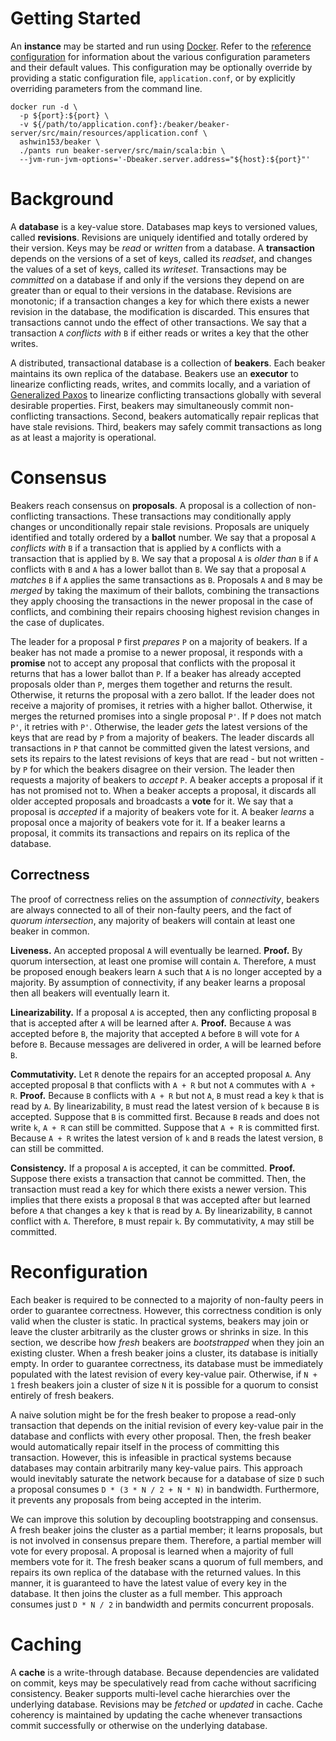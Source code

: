 # Getting Started
An __instance__ may be started and run using [Docker][2]. Refer to the [reference configuration][3] 
for information about the various configuration parameters and their default values. This 
configuration may be optionally override by providing a static configuration file, 
```application.conf```, or by explicitly overriding parameters from the command line.

```
docker run -d \
  -p ${port}:${port} \
  -v ${/path/to/application.conf}:/beaker/beaker-server/src/main/resources/application.conf \
  ashwin153/beaker \
  ./pants run beaker-server/src/main/scala:bin \
  --jvm-run-jvm-options='-Dbeaker.server.address="${host}:${port}"'
```

# Background
A __database__ is a key-value store. Databases map keys to versioned values, called __revisions__. 
Revisions are uniquely identified and totally ordered by their version. Keys may be *read* or
*written* from a database. A __transaction__ depends on the versions of a set of keys, called its 
*readset*, and changes the values of a set of keys, called its *writeset*. Transactions may be 
*committed* on a database if and only if the versions they depend on are greater than or equal to 
their versions in the database. Revisions are monotonic; if a transaction changes a key for which 
there exists a newer revision in the database, the modification is discarded. This ensures that 
transactions cannot undo the effect of other transactions. We say that a transaction ```A``` 
*conflicts with* ```B``` if either reads or writes a key that the other writes. 

A distributed, transactional database is a collection of __beakers__. Each beaker maintains its own 
replica of the database. Beakers use an __executor__ to linearize conflicting reads, writes, and 
commits locally, and a variation of [Generalized Paxos][1] to linearize conflicting 
transactions globally with several desirable properties. First, beakers may simultaneously commit 
non-conflicting transactions. Second, beakers automatically repair replicas that have stale 
revisions. Third, beakers may safely commit transactions as long as at least a majority is 
operational.

# Consensus
Beakers reach consensus on __proposals__. A proposal is a collection of non-conflicting 
transactions. These transactions may conditionally apply changes or unconditionally repair stale
revisions. Proposals are uniquely identified and totally ordered by a __ballot__ number. We say that
a proposal ```A``` *conflicts with* ```B``` if a transaction that is applied by ```A``` conflicts 
with a transaction that is applied by ```B```. We say that a proposal ```A``` is *older than* 
```B``` if ```A``` conflicts with ```B``` and ```A``` has a lower ballot than ```B```. We say that
a proposal ```A``` *matches* ```B``` if ```A``` applies the same transactions as ```B```. Proposals 
```A``` and ```B``` may be *merged* by taking the maximum of their ballots, combining the 
transactions they apply choosing the transactions in the newer proposal in the case of conflicts, 
and combining their repairs choosing highest revision changes in the case of duplicates. 

The leader for a proposal ```P``` first *prepares* ```P``` on a majority of beakers. If a beaker has 
not made a promise to a newer proposal, it responds with a __promise__ not to accept any proposal 
that conflicts with the proposal it returns that has a lower ballot than ```P```. If a beaker has 
already accepted proposals older than ```P```, merges them together and returns the result. 
Otherwise, it returns the proposal with a zero ballot. If the leader does not receive a majority of 
promises, it retries with a higher ballot. Otherwise, it merges the returned promises into a single 
proposal ```P'```. If ```P``` does not match ```P'```, it retries with ```P'```. Otherwise, the 
leader *gets* the latest versions of the keys that are read by ```P``` from a majority of beakers. 
The leader discards all transactions in ```P``` that cannot be committed given the latest versions, 
and sets its repairs to the latest revisions of keys that are read - but not written - by ```P``` 
for which the beakers disagree on their version. The leader then requests a majority of beakers to
*accept* ```P```. A beaker accepts a proposal if it has not promised not to. When a beaker accepts a 
proposal, it discards all older accepted proposals and broadcasts a __vote__ for it. We say that a 
proposal is *accepted* if a majority of beakers vote for it. A beaker *learns* a proposal once a 
majority of beakers vote for it. If a beaker learns a proposal, it commits its transactions and 
repairs on its replica of the database.

## Correctness
The proof of correctness relies on the assumption of *connectivity*, beakers are always connected to 
all of their non-faulty peers, and the fact of *quorum intersection*, any majority of beakers will 
contain at least one beaker in common.

__Liveness.__ An accepted proposal ```A``` will eventually be learned. __Proof.__ By quorum
intersection, at least one promise will contain ```A```. Therefore, ```A``` must be proposed enough
beakers learn ```A``` such that ```A``` is no longer accepted by a majority. By assumption of
connectivity, if any beaker learns a proposal then all beakers will eventually learn it.

__Linearizability.__ If a proposal ```A``` is accepted, then any conflicting proposal ```B``` that
is accepted after ```A``` will be learned after ```A```. __Proof.__ Because ```A``` was accepted
before ```B```, the majority that accepted ```A``` before ```B``` will vote for ```A``` before
```B```. Because messages are delivered in order, ```A``` will be learned before ```B```.

__Commutativity.__ Let ```R``` denote the repairs for an accepted proposal ```A```. Any accepted
proposal ```B``` that conflicts with ```A + R``` but not ```A``` commutes with ```A + R```.
__Proof.__ Because ```B``` conflicts with ```A + R``` but not ```A```, ```B``` must read a key
```k``` that is read by ```A```. By linearizability, ```B``` must read the latest version of
```k``` because ```B``` is accepted. Suppose that ```B``` is committed first. Because ```B``` reads 
and does not write ```k```, ```A + R``` can still be committed. Suppose that ```A + R``` is 
committed first. Because ```A + R``` writes the latest version of ```k``` and ```B``` reads the 
latest version, ```B``` can still be committed.

__Consistency.__ If a proposal ```A``` is accepted, it can be committed. __Proof.__ Suppose there
exists a transaction that cannot be committed. Then, the transaction must read a key for which there
exists a newer version. This implies that there exists a proposal ```B``` that was accepted after
but learned before ```A``` that changes a key ```k``` that is read by ```A```. By linearizability,
 ```B``` cannot conflict with ```A```. Therefore, ```B``` must repair ```k```. By commutativity,
```A``` may still be committed.

# Reconfiguration
Each beaker is required to be connected to a majority of non-faulty peers in order to guarantee 
correctness. However, this correctness condition is only valid when the cluster is static. In
practical systems, beakers may join or leave the cluster arbitrarily as the cluster grows or shrinks 
in size. In this section, we describe how *fresh* beakers are *bootstrapped* when they join an 
existing cluster. When a fresh beaker joins a cluster, its database is initially empty. In order to 
guarantee correctness, its database must be immediately populated with the latest revision of every
key-value pair. Otherwise, if ```N + 1``` fresh beakers join a cluster of size ```N``` it 
is possible for a quorum to consist entirely of fresh beakers. 

A naive solution might be for the fresh beaker to propose a read-only transaction that depends on
the initial revision of every key-value pair in the database and conflicts with every other
proposal. Then, the fresh beaker would automatically repair itself in the process of committing this
transaction. However, this is infeasible in practical systems because databases may contain
arbitrarily many key-value pairs. This approach would inevitably saturate the network because for a
database of size ```D``` such a proposal consumes ```D * (3 * N / 2 + N * N)``` in bandwidth. 
Furthermore, it prevents any proposals from being accepted in the interim.

We can improve this solution by decoupling bootstrapping and consensus. A fresh beaker joins the 
cluster as a partial member; it learns proposals, but is not involved in consensus prepare them. 
Therefore, a partial member will vote for every proposal. A proposal is learned when a majority of 
full members vote for it. The fresh beaker scans a quorum of full members, and repairs its own
replica of the database with the returned values. In this manner, it is guaranteed to have the
latest value of every key in the database. It then joins the cluster as a full member. This approach 
consumes just ```D * N / 2``` in bandwidth and permits concurrent proposals.

# Caching
A __cache__ is a write-through database. Because dependencies are validated on commit, keys may be
speculatively read from cache without sacrificing consistency. Beaker supports multi-level cache
hierarchies over the underlying database. Revisions may be *fetched* or *updated* in cache. Cache
coherency is maintained by updating the cache whenever transactions commit successfully or otherwise
on the underlying database.

[1]: https://www.microsoft.com/en-us/research/wp-content/uploads/2016/02/tr-2005-33.pdf
[2]: https://hub.docker.com/r/ashwin153/beaker/
[3]: https://github.com/ashwin153/beaker/blob/master/beaker-server/src/main/resources/reference.conf
